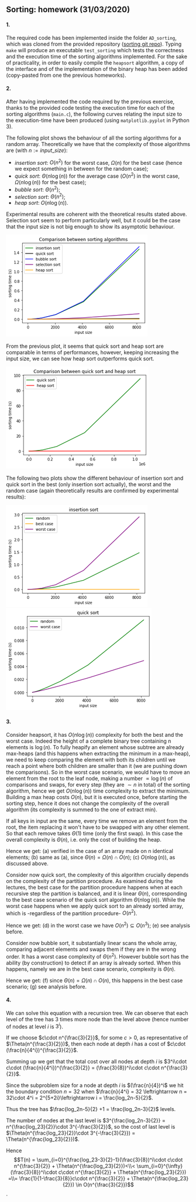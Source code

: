 ## Sorting: homework (31/03/2020)

#### 1.

The required code has been implemented inside the folder `AD_sorting`, which was cloned from the provided repository ([sorting git repo](https://github.com/albertocasagrande/AD_sorting)). Typing `make` will produce an executable `test_sorting` which tests the correctness and the execution time of the sorting algorithms implemented. For the sake of practicality, in order to easily compile the `heapsort` algorithm, a copy of the interface and of the implementation of the binary heap has been added (copy-pasted from one the previous homeworks).

#### 2.

After having implemented the code required by the previous exercise, thanks to the provided code testing the execution time for each of the sorting algorithms (`main.c`), the following curves relating the input size to the execution-time have been produced (using `matplotlib.pyplot` in Python 3).

The following plot shows the behaviour of all the sorting algorithms for a random array.
Theoretically we have that the complexity of those algorithms are (with $n := input\_size$):
 * *insertion sort*: $O(n^2)$ for the worst case, $\Omega(n)$ for the best case (hence we expect something in between for the random case);
 * *quick sort*: $\Theta(n\log(n))$ for the average case ($O(n^2)$ in the worst case, $\Omega(n\log(n))$ for the best case);
 * *bubble sort*: $\Theta(n^2)$;
 * *selection sort*: $\Theta(n^2)$;
 * *heap sort*: $O(n\log(n))$.

Experimental results are coherent with the theoretical results stated above. Selection sort seem to perform particularly well, but it could be the case that the input size is not big enough to show its asymptotic behaviour.

![comparison](data/comparison.png)

From the previous plot, it seems that quick sort and heap sort are comparable in terms of performances, however, keeping increasing the input size, we can see how heap sort outperforms quick sort.

![heap_quick](data/tail_comparison.png)

The following two plots show the different behaviour of insertion sort and quick sort in the best (only insertion sort actually), the worst and the random case (again theoretically results are confirmed by experimental results):

![insertion](data/insertion.png)
![quick](data/quick.png)

#### 3.

Consider heapsort, it has $O(n\log(n))$ complexity for both the best and the worst case. Indeed the height of a complete binary tree containing n elements is $\log(n)$. To fully heapify an element whose subtree are already max-heaps (and this happens when extracting the minimum in a max-heap), we need to keep comparing the element with both its children until we reach a point where both children are smaller than it (we are pushing down the comparisons). So in the worst case scenario, we would have to move an element from the root to the leaf node, making a number $\propto \log(n)$ of comparisons and swaps, for every step (they are $\sim n$ in total) of the sorting algorithm, hence we get $O(n\log(n))$ time complexity to extract the minimum. Building a max heap costs $O(n)$, but it is executed once, before starting the sorting step, hence it does not change the complexity of the overall algorithm (its complexity is summed to the one of extract min).

If all keys in input are the same, every time we remove an element from the root, the item replacing it won't have to be swapped with any other element. So that each remove takes $\Theta(1)$ time (only the first swap). In this case the overall complexity is $\Theta(n)$, i.e. only the cost of building the heap.

Hence we get:
 (a) verified in the case of an array made on n identical elements;
 (b) same as (a), since $\Theta(n) = \Omega(n)\cap O(n)$;
 (c) $O(n\log(n))$, as discussed above.

 Consider now quick sort, the complexity of this algorithm crucially depends on the complexity of the partition procedure. As examined during the lectures, the best case for the partition procedure happens when at each recursive step the partition is balanced, and it is linear $\Theta(n)$, corresponding to the best case scenario of the quick sort algorithm $\Theta(n\log(n))$. While the worst case happens when we apply quick sort to an already sorted array, which is -regardless of the partition procedure- $O(n^2)$.

 Hence we get:
 (d) in the worst case we have $O(n^2)\subseteq O(n^3)$;
 (e) see analysis before.

 Consider now bubble sort, it substantially linear scans the whole array, comparing adjacent elements and swaps them if they are in the wrong order. It has a worst case complexity of $\Theta(n^2)$. However bubble sort has the ability (by construction) to detect if an array is already sorted. When this happens, namely we are in the best case scenario, complexity is $\Theta(n)$.

 Hence we get:
 (f) since $\Theta(n) = \Omega(n)\cap O(n)$, this happens in the best case scenario;
 (g) see analysis before.

#### 4.

We can solve this equation with a recursion tree. We can observe that each level of the tree has 3 times more node than the level above (hence number of nodes at level $i$ is $3^i$).

If we choose $c\cdot n^{\frac{3}{2}}$, for some $c>0$, as representative of $\Theta(n^{\frac{3}{2}})$, then each node at depth $i$ has a cost of $c\cdot (\frac{n}{4^i})^{\frac{3}{2}}$.

Summing up we get that the total cost over all nodes at depth $i$ is $3^i\cdot c\cdot (\frac{n}{4^i})^{\frac{3}{2}} = (\frac{3}{8})^i\cdot c\cdot n^{\frac{3}{2}}$.

Since the subproblem size for a node at depth $i$ is $(\frac{n}{4})^i$ we hit the boundary condition $n=32$ when $\frac{n}{4^i} = 32 \leftrightarrow n = 32\cdot 4^i = 2^{5+2i}\leftrightarrow i = \frac{log_2n-5}{2}$.

Thus the tree has $\frac{log_2n-5}{2} +1 = \frac{log_2n-3}{2}$ levels.

The number of nodes at the last level is $3^{\frac{log_2n-3}{2}} = n^{\frac{log_23}{2}}\cdot 3^{-\frac{3}{2}}$, so the cost of last level is $\Theta(n^{\frac{log_23}{2}}\cdot 3^{-\frac{3}{2}}) = \Theta(n^{\frac{log_23}{2}})$.

Hence $$T(n) = \sum_{i=0}^{\frac{log_23-3}{2}-1}(\frac{3}{8})^i\cdot c\cdot n^{\frac{3}{2}} + \Theta(n^{\frac{log_23}{2}})<\\< \sum_{i=0}^{\infty}(\frac{3}{8})^i\cdot c\cdot n^{\frac{3}{2}} + \Theta(n^{\frac{log_23}{2}}) =\\= \frac{1}{1-\frac{3}{8}}c\cdot n^{\frac{3}{2}} + \Theta(n^{\frac{log_23}{2}}) \in O(n^{\frac{3}{2}})$$.  
